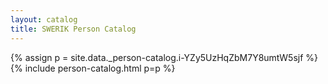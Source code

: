 ```yaml
---
layout: catalog
title: SWERIK Person Catalog
---
```

{% assign p = site.data._person-catalog.i-YZy5UzHqZbM7Y8umtW5sjf %}
{% include person-catalog.html p=p %}

